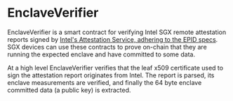 # EnclaveVerifier

 EnclaveVerifier is a smart contract for verifying Intel SGX remote attestation reports signed by [Intel's Attestation Service, adhering to the EPID specs](https://api.trustedservices.intel.com/documents/sgx-attestation-api-spec.pdf). SGX devices can use these contracts to prove on-chain that they are running the expected enclave and have committed to some data.

At a high level EnclaveVerifier verifies that the leaf x509 certificate used to sign the attestation report originates from Intel. The report is parsed, its enclave measurements are verified, and finally the 64 byte enclave committed data (a public key) is extracted. 